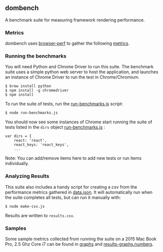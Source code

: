 ## dombench
A benchmark suite for measuring framework rendering performance.

### Metrics
dombench uses [browser-perf](https://github.com/axemclion/browser-perf) to gather the following [metrics](https://github.com/axemclion/browser-perf/wiki/Metrics).

### Running the benchmarks
You will need Python and Chrome Driver to run this suite. The benchmark suite uses a simple python web server to host the application, 
and launches an instance of Chrome Driver to run the test in Chrome/Chromium.
```
$ brew install python
$ npm install -g chromedriver
$ npm install
```
To run the suite of tests, run the [run-benchmarks.js](run-benchmarks.js) script:
```
$ node run-benchmarks.js
```
You should now see some instances of Chrome start running the suite of tests listed in the `dirs` object [run-benchmarks.js](run-benchmarks.js) :
```
var dirs = {
	react: 'react',
	react_keys: 'react_keys',
	...
```
Note: You can add/remove items here to add new tests or run items individually.

### Analyzing Results
This suite also includes a handy script for creating a csv from the performance metrics gathered in [data.json](data.json). 
It will automatically run when the suite completes all tests, but can run it manually with:
```
$ node make-csv.js
```
Results are written to `results.csv`. 

### Samples
Some sample metrics collected from running the suite on a 2015 Mac Book Pro, 2.5 Ghz Core i7 can be found in [graphs](/graphs) and [results-graphs.numbers](results-graphs.numbers).

